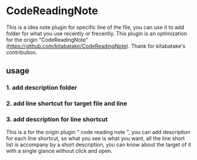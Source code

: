 # CodeReadingNote
This is a  idea note plugin  for specific  line of the file, you can use it to add folder for what you  use recently or frecently.  This plugin is  an optimization for the origin "CodeReadingNote" (https://github.com/kitabatake/CodeReadingNote). Thank for kitabatake's contribution.
## usage 
### 1. add description folder 


### 2. add line shortcut for target file and line 

### 3. add description for line shortcut
This is a  for the origin plugin " code reading note ", you can add description for each line shortcut, so what you see is what you want, all the line short list is accompany by a short description, you can know about the target of it with a single glance without click and open.
